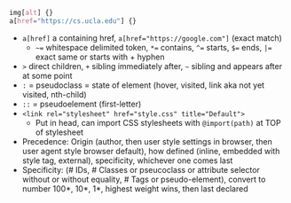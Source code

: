 ```css
img[alt] {}
a[href="https://cs.ucla.edu"] {}
```
- `a[href]` a containing href, `a[href="https://google.com"]` (exact match)
	- `~=` whitespace delimited token, `*=` contains, `^=` starts, `$=` ends, `|=` exact same or starts with + hyphen
- `>` direct children, `+` sibling immediately after, `~` sibling and appears after at some point
- `:` = pseudoclass = state of element (hover, visited, link aka not yet visited, nth-child)
- `::` = pseudoelement (first-letter)
- `<link rel="stylesheet" href="style.css" title="Default">`
	- Put in head, can import CSS stylesheets with `@import(path)` at TOP of stylesheet
- Precedence: Origin (author, then user style settings in browser, then user agent style browser default), how defined (inline, embedded with style tag, external), specificity, whichever one comes last
- Specificity: (# IDs, # Classes or pseucoclass or attribute selector without or without equality, # Tags or pseudo-element), convert to number 100*, 10*, 1*, highest weight wins, then last declared